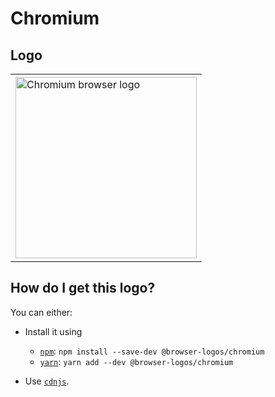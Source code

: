 # Chromium

## Logo

<table>
    <tr height=300>
        <td>
            <a href="https://github.com/alrra/browser-logos/tree/00e491a392f258c72721f5ba35dbe43916b30832/src/chromium">
                <img width=290 src="https://raw.githubusercontent.com/alrra/browser-logos/00e491a392f258c72721f5ba35dbe43916b30832/src/chromium/chromium_512x512.png" alt="Chromium browser logo">
            </a>
        </td>
    </tr>
</table>

## How do I get this logo?

You can either:

* Install it using

  * [`npm`][npm]: `npm install --save-dev @browser-logos/chromium`
  * [`yarn`][yarn]: `yarn add --dev @browser-logos/chromium`

* Use [`cdnjs`][cdnjs].

<!-- Link labels: -->

[cdnjs]: https://cdnjs.com/libraries/browser-logos
[npm]: https://www.npmjs.com/
[yarn]: https://yarnpkg.com/
